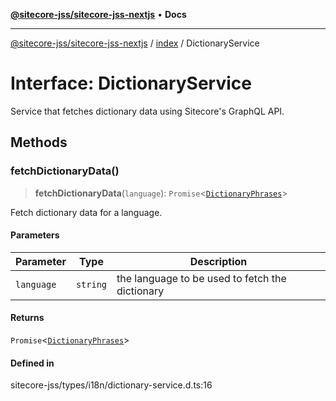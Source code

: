 [**@sitecore-jss/sitecore-jss-nextjs**](../../README.md) • **Docs**

***

[@sitecore-jss/sitecore-jss-nextjs](../../README.md) / [index](../README.md) / DictionaryService

# Interface: DictionaryService

Service that fetches dictionary data using Sitecore's GraphQL API.

## Methods

### fetchDictionaryData()

> **fetchDictionaryData**(`language`): `Promise`\<[`DictionaryPhrases`](DictionaryPhrases.md)\>

Fetch dictionary data for a language.

#### Parameters

| Parameter | Type | Description |
| ------ | ------ | ------ |
| `language` | `string` | the language to be used to fetch the dictionary |

#### Returns

`Promise`\<[`DictionaryPhrases`](DictionaryPhrases.md)\>

#### Defined in

sitecore-jss/types/i18n/dictionary-service.d.ts:16
